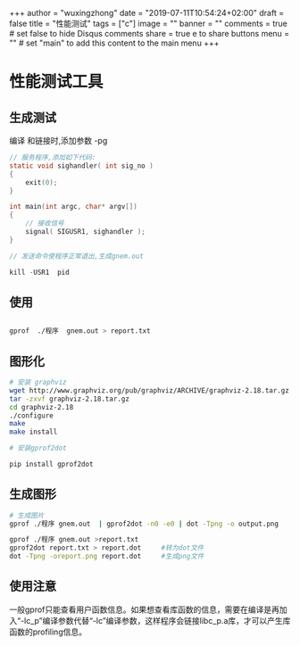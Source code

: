 +++
author = "wuxingzhong"
date = "2019-07-11T10:54:24+02:00"
draft = false
title = "性能测试"
tags = ["c"]
image = ""
banner = ""
comments = true     # set false to hide Disqus comments
share = true     e to share buttons
menu = ""           # set "main" to add this content to the main menu
+++

# 性能测试工具

## 生成测试

编译 和链接时,添加参数 -pg

```C
// 服务程序,添加如下代码:
static void sighandler( int sig_no )
{
    exit(0);
}

int main(int argc, char* argv[])
{
    // 接收信号 
    signal( SIGUSR1, sighandler );
}

// 发送命令使程序正常退出,生成gnem.out

kill -USR1  pid

```

## 使用

```bash

gprof  ./程序  gnem.out > report.txt
```

## 图形化

```bash
# 安装 graphviz
wget http://www.graphviz.org/pub/graphviz/ARCHIVE/graphviz-2.18.tar.gz
tar -zxvf graphviz-2.18.tar.gz
cd graphviz-2.18
./configure
make
make install

# 安装gprof2dot

pip install gprof2dot

```

## 生成图形

```bash
# 生成图片 
gprof ./程序 gnem.out  | gprof2dot -n0 -e0 | dot -Tpng -o output.png

gprof ./程序 gnem.out >report.txt
gprof2dot report.txt > report.dot     #转为dot文件
dot -Tpng -oreport.png report.dot     #生成png文件
```

## 使用注意

一般gprof只能查看用户函数信息。如果想查看库函数的信息，需要在编译是再加入“-lc_p”编译参数代替“-lc”编译参数，这样程序会链接libc_p.a库，才可以产生库函数的profiling信息。
